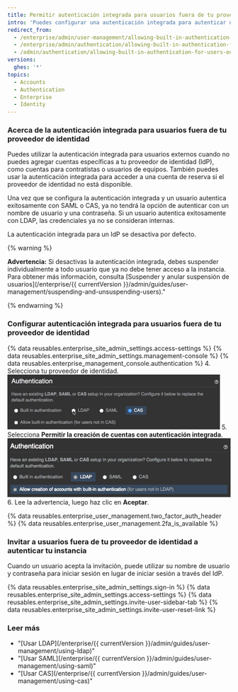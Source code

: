 ```yaml
---
title: Permitir autenticación integrada para usuarios fuera de tu proveedor de identidad
intro: 'Puedes configurar una autenticación integrada para autenticar usuarios que no tienen acceso a tu proveedor de identidad que usa LDAP, SAML o CAS.'
redirect_from:
  - /enterprise/admin/user-management/allowing-built-in-authentication-for-users-outside-your-identity-provider
  - /enterprise/admin/authentication/allowing-built-in-authentication-for-users-outside-your-identity-provider
  - /admin/authentication/allowing-built-in-authentication-for-users-outside-your-identity-provider
versions:
  ghes: '*'
topics:
  - Accounts
  - Authentication
  - Enterprise
  - Identity
---
```

### Acerca de la autenticación integrada para usuarios fuera de tu proveedor de identidad

Puedes utilizar la autenticación integrada para usuarios externos cuando no puedes agregar cuentas específicas a tu proveedor de identidad (IdP), como cuentas para contratistas o usuarios de equipos. También puedes usar la autenticación integrada para acceder a una cuenta de reserva si el proveedor de identidad no está disponible.

Una vez que se configura la autenticación integrada y un usuario autentica exitosamente con SAML o CAS, ya no tendrá la opción de autenticar con un nombre de usuario y una contraseña. Si un usuario autentica exitosamente con LDAP, las credenciales ya no se consideran internas.

La autenticación integrada para un IdP se desactiva por defecto.

{% warning %}

**Advertencia:** Si desactivas la autenticación integrada, debes suspender individualmente a todo usuario que ya no debe tener acceso a la instancia. Para obtener más información, consulta [Suspender y anular suspensión de usuarios](/enterprise/{{ currentVersion }}/admin/guides/user-management/suspending-and-unsuspending-users)."

{% endwarning %}

### Configurar autenticación integrada para usuarios fuera de tu proveedor de identidad

{% data reusables.enterprise_site_admin_settings.access-settings %}
{% data reusables.enterprise_site_admin_settings.management-console %}
{% data reusables.enterprise_management_console.authentication %}
4. Selecciona tu proveedor de identidad. ![Seleccionar la opción proveedor de identidad](/assets/images/enterprise/management-console/identity-provider-select.gif)
5. Selecciona **Permitir la creación de cuentas con autenticación integrada**. ![Seleccionar la opción autenticación integrada](/assets/images/enterprise/management-console/built-in-auth-identity-provider-select.png)
6. Lee la advertencia, luego haz clic en **Aceptar**.

{% data reusables.enterprise_user_management.two_factor_auth_header %}
{% data reusables.enterprise_user_management.2fa_is_available %}

### Invitar a usuarios fuera de tu proveedor de identidad a autenticar tu instancia

Cuando un usuario acepta la invitación, puede utilizar su nombre de usuario y contraseña para iniciar sesión en lugar de iniciar sesión a través del IdP.

{% data reusables.enterprise_site_admin_settings.sign-in %}
{% data reusables.enterprise_site_admin_settings.access-settings %}
{% data reusables.enterprise_site_admin_settings.invite-user-sidebar-tab %}
{% data reusables.enterprise_site_admin_settings.invite-user-reset-link %}

### Leer más

- "[Usar LDAP](/enterprise/{{ currentVersion }}/admin/guides/user-management/using-ldap)"
- "[Usar SAML](/enterprise/{{ currentVersion }}/admin/guides/user-management/using-saml)"
- "[Usar CAS](/enterprise/{{ currentVersion }}/admin/guides/user-management/using-cas)"
